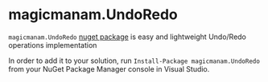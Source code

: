 magicmanam.UndoRedo
==============================

`magicmanam.UndoRedo` [nuget package](https://www.nuget.org/packages/magicmanam.UndoRedo) is easy and lightweight Undo/Redo operations implementation

In order to add it to your solution, run `Install-Package magicmanam.UndoRedo` from your NuGet Package Manager console in Visual Studio.
